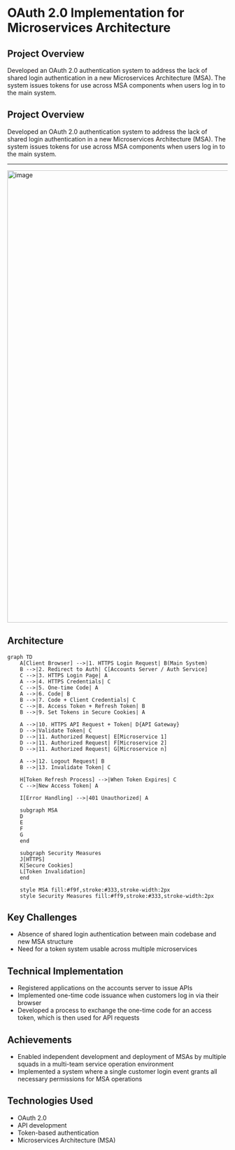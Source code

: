 # OAuth 2.0 Implementation for Microservices Architecture

## Project Overview
Developed an OAuth 2.0 authentication system to address the lack of shared login authentication in a new Microservices Architecture (MSA). The system issues tokens for use across MSA components when users log in to the main system.

## Project Overview
Developed an OAuth 2.0 authentication system to address the lack of shared login authentication in a new Microservices Architecture (MSA). The system issues tokens for use across MSA components when users log in to the main system.

---

<img width="1033" alt="image" src="https://github.com/user-attachments/assets/152ce7c4-470a-453c-af8a-7fcf7ef8e87e">

## Architecture
```mermaid
graph TD
    A[Client Browser] -->|1. HTTPS Login Request| B(Main System)
    B -->|2. Redirect to Auth| C[Accounts Server / Auth Service]
    C -->|3. HTTPS Login Page| A
    A -->|4. HTTPS Credentials| C
    C -->|5. One-time Code| A
    A -->|6. Code| B
    B -->|7. Code + Client Credentials| C
    C -->|8. Access Token + Refresh Token| B
    B -->|9. Set Tokens in Secure Cookies| A

    A -->|10. HTTPS API Request + Token| D{API Gateway}
    D -->|Validate Token| C
    D -->|11. Authorized Request| E[Microservice 1]
    D -->|11. Authorized Request| F[Microservice 2]
    D -->|11. Authorized Request| G[Microservice n]

    A -->|12. Logout Request| B
    B -->|13. Invalidate Token| C

    H[Token Refresh Process] -->|When Token Expires| C
    C -->|New Access Token| A

    I[Error Handling] -->|401 Unauthorized| A

    subgraph MSA
    D
    E
    F
    G
    end

    subgraph Security Measures
    J[HTTPS]
    K[Secure Cookies]
    L[Token Invalidation]
    end

    style MSA fill:#f9f,stroke:#333,stroke-width:2px
    style Security Measures fill:#ff9,stroke:#333,stroke-width:2px
```

## Key Challenges
- Absence of shared login authentication between main codebase and new MSA structure
- Need for a token system usable across multiple microservices

## Technical Implementation
- Registered applications on the accounts server to issue APIs
- Implemented one-time code issuance when customers log in via their browser
- Developed a process to exchange the one-time code for an access token, which is then used for API requests

## Achievements
- Enabled independent development and deployment of MSAs by multiple squads in a multi-team service operation environment
- Implemented a system where a single customer login event grants all necessary permissions for MSA operations

## Technologies Used
- OAuth 2.0
- API development
- Token-based authentication
- Microservices Architecture (MSA)
